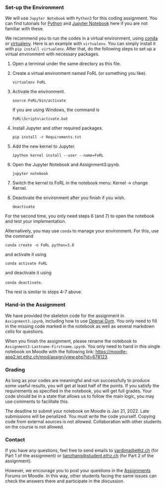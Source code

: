 ### Set-up the Environment

We will use `Jupyter Notebook` with `Python3` for this coding assignment. 
You can find tutorials for [Python](https://docs.python.org/3/tutorial) and [Jupyter Notebook](https://jupyter-notebook.readthedocs.io/en/stable) here if you are not familiar with these.

We recommend you to run the codes in a virtual environment, using [conda](https://docs.conda.io/en/latest) or [virtualenv](https://virtualenv.pypa.io/en/latest). Here is an example with `virtualenv`. You can simply install it with `pip install virtualenv`. After that, do the following steps to set up a virtual environment with necessary packages.

1. Open a terminal under the same directory as this file.
    
2. Create a virtual environment named FoRL (or something you like).

    `virtualenv FoRL`

3. Activate the environment.

    `source FoRL/bin/activate`

    If you are using Windows, the command is

    `FoRL\Scripts\activate.bat`

4. Install Jupyter and other required packages.

    `pip install -r Requirements.txt`

5. Add the new kernel to Jupyter.

    `ipython kernel install --user --name=FoRL`

6. Open the Jupyter Notebook and Assignment3.ipynb.

    `jupyter notebook`

7. Switch the kernel to FoRL in the notebook menu: Kernel $\rightarrow$ change Kernel.
   
8. Deactivate the environment after you finish if you wish.

    `deactivate`

For the second time, you only need steps 6 (and 7) to open the notebook and test your implementation.

Alternatively, you may use `conda` to manage your environment. For this, use the command

`conda create -n FoRL python=3.8`

and activate it using

`conda activate FoRL`

and deactivate it using

`conda deactivate`.

The rest is similar to steps 4-7 above.


### Hand-in the Assignment
We have provided the skeleton code for the assignment in `Assignment3.ipynb`, including how to use [Openai Gym](https://gym.openai.com/). 
You only need to fill in the missing code marked in the notebook as well as several markdown cells for questions.

When you finish the assignment, please rename the notebook to `Assignment3-Lastname-Firstname.ipynb`. 
You only need to hand in this single notebook on Moodle with the following link:
<https://moodle-app2.let.ethz.ch/mod/assign/view.php?id=678123>.


### Grading
As long as your codes are meaningful and run successfully to produce some useful results, you will get at least half of the points. 
If you satisfy the requirements as specified in the notebook, you will get full grades.
Your code should be in a state that allows us to follow the main logic, you may use comments to facilitate this.

The deadline to submit your notebook on Moodle is Jan 21, 2022. Late submissions will be penalized. 
You must write the code yourself. 
Copying code from external sources is not allowed. Collaboration with other students on the course is not allowed.


### Contact
If you have any questions, feel free to send emails to
<yardima@ethz.ch> (for Part 1 of the assignment) or
<lianzhang@student.ethz.ch> (for Part 2 of the assignment).

However, we encourage you to post your questions in the [Assignments](https://moodle-app2.let.ethz.ch/mod/forum/view.php?f=32429) Forums on Moodle. In this way, other students facing the same issues can check the answers there and participate in the discussion.
